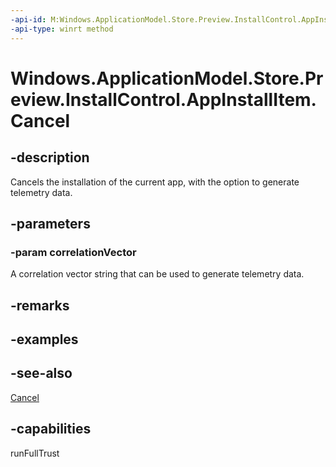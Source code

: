 ```yaml
---
-api-id: M:Windows.ApplicationModel.Store.Preview.InstallControl.AppInstallItem.Cancel(System.String)
-api-type: winrt method
---
```


<!-- Method syntax
public void Cancel(System.String correlationVector)
-->

# Windows.ApplicationModel.Store.Preview.InstallControl.AppInstallItem.Cancel

## -description
Cancels the installation of the current app, with the option to generate telemetry data.

## -parameters
### -param correlationVector
A correlation vector string that can be used to generate telemetry data.

## -remarks

## -examples

## -see-also
[Cancel](appinstallitem_cancel_1985564044.md)
## -capabilities
runFullTrust
